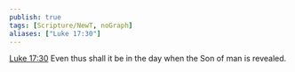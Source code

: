```yaml
---
publish: true
tags: [Scripture/NewT, noGraph]
aliases: ["Luke 17:30"]
---
```

[Luke 17:30](https://churchofjesuschrist.org/study/scriptures/nt/luke/17?lang=eng&id=p30#p30) Even thus shall it be in the day when the Son of man is revealed.
